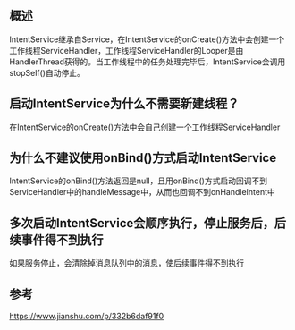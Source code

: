## 概述
IntentService继承自Service，在IntentService的onCreate()方法中会创建一个工作线程ServiceHandler，工作线程ServiceHandler的Looper是由HandlerThread获得的。当工作线程中的任务处理完毕后，IntentService会调用stopSelf()自动停止。

## 启动IntentService为什么不需要新建线程？
在IntentService的onCreate()方法中会自己创建一个工作线程ServiceHandler

## 为什么不建议使用onBind()方式启动IntentService
IntentService的onBind()方法返回是null，且用onBind()方式启动回调不到ServiceHandler中的handleMessage中，从而也回调不到onHandleIntent中

## 多次启动IntentService会顺序执行，停止服务后，后续事件得不到执行
如果服务停止，会清除掉消息队列中的消息，使后续事件得不到执行

## 参考
https://www.jianshu.com/p/332b6daf91f0
